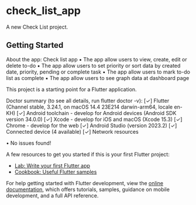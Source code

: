 # check_list_app

A new Check List project.

## Getting Started

About the app:
Check list app
▪ The app allow users to view, create, edit or delete to-do
▪ The app allow users to set priority or sort data by created date, priority, pending or complete task
▪ The app allow users to mark to-do list as complete
▪ The app allow users to see graph data at dashboard page

This project is a starting point for a Flutter application.

Doctor summary (to see all details, run flutter doctor -v):
[✓] Flutter (Channel stable, 3.24.1, on macOS 14.4 23E214 darwin-arm64, locale en-KH)
[✓] Android toolchain - develop for Android devices (Android SDK version 34.0.0)
[✓] Xcode - develop for iOS and macOS (Xcode 15.3)
[✓] Chrome - develop for the web
[✓] Android Studio (version 2023.2)
[✓] Connected device (4 available)
[✓] Network resources

• No issues found!

A few resources to get you started if this is your first Flutter project:

- [Lab: Write your first Flutter app](https://docs.flutter.dev/get-started/codelab)
- [Cookbook: Useful Flutter samples](https://docs.flutter.dev/cookbook)

For help getting started with Flutter development, view the
[online documentation](https://docs.flutter.dev/), which offers tutorials,
samples, guidance on mobile development, and a full API reference.
